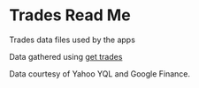 
Trades Read Me
===

Trades data files used by the apps

Data gathered using [get trades]( https://jaanga.github.io/sp500/trades-get/ )

Data courtesy of Yahoo YQL and Google Finance.
